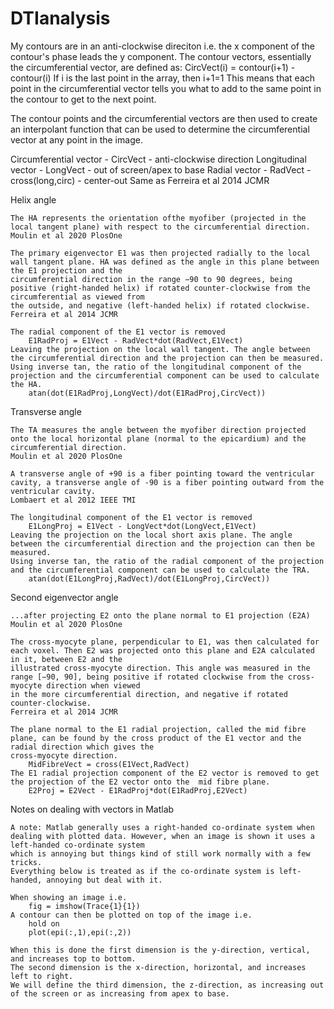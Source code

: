 # DTIanalysis

My contours are in an anti-clockwise direciton i.e. the x component of the contour's phase leads the y component.
The contour vectors, essentially the circumferential vector, are defined as:
	CircVect(i) = contour(i+1) - contour(i)
	If i is the last point in the array, then i+1=1
This means that each point in the circumferential vector tells you what to add to the same point in the contour to get to the next point.

The contour points and the circumferential vectors are then used to create an interpolant function that can be used to determine the circumferential vector
at any point in the image.
	
Circumferential vector - CircVect - anti-clockwise direction
Longitudinal vector - LongVect - out of screen/apex to base
Radial vector - RadVect - cross(long,circ) - center-out
Same as Ferreira et al 2014 JCMR

Helix angle

	The HA represents the orientation ofthe myofiber (projected in the local tangent plane) with respect to the circumferential direction.
	Moulin et al 2020 PlosOne

	The primary eigenvector E1 was then projected radially to the local wall tangent plane. HA was defined as the angle in this plane between the E1 projection and the 
	circumferential direction in the range −90 to 90 degrees, being positive (right-handed helix) if rotated counter-clockwise from the circumferential as viewed from 
	the outside, and negative (left-handed helix) if rotated clockwise.
	Ferreira et al 2014 JCMR
			
	The radial component of the E1 vector is removed
		E1RadProj = E1Vect - RadVect*dot(RadVect,E1Vect)
	Leaving the projection on the local wall tangent. The angle between the circumferential direction and the projection can then be measured.
	Using inverse tan, the ratio of the longitudinal component of the projection and the circumferential component can be used to calculate the HA.
		atan(dot(E1RadProj,LongVect)/dot(E1RadProj,CircVect))

Transverse angle

	The TA measures the angle between the myofiber direction projected onto the local horizontal plane (normal to the epicardium) and the circumferential direction.
	Moulin et al 2020 PlosOne
	
	A transverse angle of +90 is a fiber pointing toward the ventricular cavity, a transverse angle of -90 is a fiber pointing outward from the ventricular cavity.
	Lombaert et al 2012 IEEE TMI
	
	The longitudinal component of the E1 vector is removed
		E1LongProj = E1Vect - LongVect*dot(LongVect,E1Vect)
	Leaving the projection on the local short axis plane. The angle between the circumferential direction and the projection can then be measured.
	Using inverse tan, the ratio of the radial component of the projection and the circumferential component can be used to calculate the TRA.
		atan(dot(E1LongProj,RadVect)/dot(E1LongProj,CircVect))

Second eigenvector angle

	...after projecting E2 onto the plane normal to E1 projection (E2A)
	Moulin et al 2020 PlosOne
	
	The cross-myocyte plane, perpendicular to E1, was then calculated for each voxel. Then E2 was projected onto this plane and E2A calculated in it, between E2 and the 
	illustrated cross-myocyte direction. This angle was measured in the range [−90, 90], being positive if rotated clockwise from the cross-myocyte direction when viewed 
	in the more circumferential direction, and negative if rotated counter-clockwise.
	Ferreira et al 2014 JCMR
	
	The plane normal to the E1 radial projection, called the mid fibre plane, can be found by the cross product of the E1 vector and the radial direction which gives the
	cross-myocyte direction.
		MidFibreVect = cross(E1Vect,RadVect)
	The E1 radial projection component of the E2 vector is removed to get the projection of the E2 vector onto the  mid fibre plane.
		E2Proj = E2Vect - E1RadProj*dot(E1RadProj,E2Vect)
		
Notes on dealing with vectors in Matlab

	A note: Matlab generally uses a right-handed co-ordinate system when dealing with plotted data. However, when an image is shown it uses a left-handed co-ordinate system 
	which is annoying but things kind of still work normally with a few tricks.
	Everything below is treated as if the co-ordinate system is left-handed, annoying but deal with it.

	When showing an image i.e.
		fig = imshow(Trace{1}{1})
	A contour can then be plotted on top of the image i.e.
		hold on
		plot(epi(:,1),epi(:,2))

	When this is done the first dimension is the y-direction, vertical, and increases top to bottom.
	The second dimension is the x-direction, horizontal, and increases left to right.
	We will define the third dimension, the z-direction, as increasing out of the screen or as increasing from apex to base.